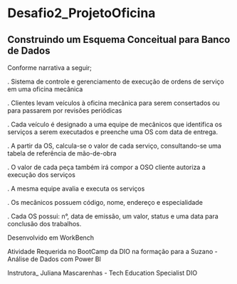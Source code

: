 # Desafio2_ProjetoOficina

## Construindo um Esquema Conceitual para Banco de Dados

Conforme narrativa a seguir;

  . Sistema de controle e gerenciamento de execução de ordens de serviço em uma oficina mecânica

  . Clientes levam veículos à oficina mecânica para serem consertados ou para passarem por revisões  periódicas

  . Cada veículo é designado a uma equipe de mecânicos que identifica os serviços a serem executados e preenche uma OS com data de entrega.

  . A partir da OS, calcula-se o valor de cada serviço, consultando-se uma tabela de referência de mão-de-obra

  . O valor de cada peça também irá compor a OSO cliente autoriza a execução dos serviços

  . A mesma equipe avalia e executa os serviços

  . Os mecânicos possuem código, nome, endereço e especialidade

  . Cada OS possui: n°, data de emissão, um valor, status e uma data para conclusão dos trabalhos.


Desenvolvido em WorkBench

Atividade Requerida no BootCamp da DIO na formação para a Suzano - Análise de Dados com Power BI

Instrutora_ Juliana Mascarenhas - Tech Education Specialist DIO
